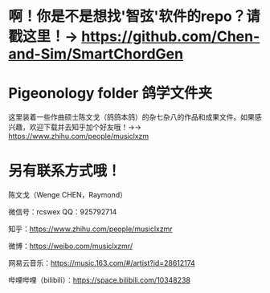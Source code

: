 # 啊！你是不是想找'智弦'软件的repo？请戳这里！→ https://github.com/Chen-and-Sim/SmartChordGen

# Pigeonology folder 鸽学文件夹
这里装着一些作曲硕士陈文戈（鸽鸽本鸽）的杂七杂八的作品和成果文件。如果感兴趣，欢迎下载并去知乎加个好友哦！→→ https://www.zhihu.com/people/musiclxzm

# 另有联系方式哦！


陈文戈（Wenge CHEN，Raymond）


微信号：rcswex   QQ：925792714


知乎：https://www.zhihu.com/people/musiclxzmr


微博：https://weibo.com/musiclxzmr/


网易云音乐：https://music.163.com/#/artist?id=28612174


哔哩哔哩（bilibili）：https://space.bilibili.com/10348238
